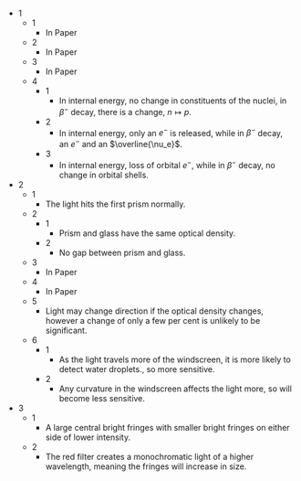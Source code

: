 - 1
	- 1
		- In Paper
	- 2
		- In Paper
	- 3
		- In Paper
	- 4
		- 1
			- In internal energy, no change in constituents of the nuclei, in $\beta^-$ decay, there is a change, $n\mapsto p$.
		- 2
			- In internal energy, only an $e^-$ is released, while in $\beta^-$ decay, an $e^-$ and an $\overline{\nu_e}$.
		- 3
			- In internal energy, loss of orbital $e^-$, while in $\beta^-$ decay, no change in orbital shells.
- 2
	- 1
		- The light hits the first prism normally.
	- 2
		- 1
			- Prism and glass have the same optical density.
		- 2
			- No gap between prism and glass.
	- 3
		- In Paper
	- 4
		- In Paper
	- 5
		- Light may change direction if the optical density changes, however a change of only a few per cent is unlikely to be significant.
	- 6
		- 1
			- As the light travels more of the windscreen, it is more likely to detect water droplets., so more sensitive.
		- 2
			- Any curvature in the windscreen affects the light more, so will become less sensitive.
- 3
	- 1
		- A large central bright fringes with smaller bright fringes on either side of lower intensity.
	- 2
		- The red filter creates a monochromatic light of a higher wavelength, meaning the fringes will increase in size.